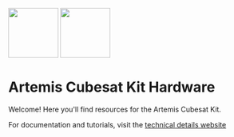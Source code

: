 <img src="https://hsfl.github.io/artemis/resources/logos/hsfl.png" width="100"> <img src="https://hsfl.github.io/artemis/resources/logos/uh_manoa.png" width="100">

# Artemis Cubesat Kit Hardware

Welcome! Here you'll find resources for the Artemis Cubesat Kit.

For documentation and tutorials, visit the [technical details website](https://hsfl.github.io/artemis/index.html)

